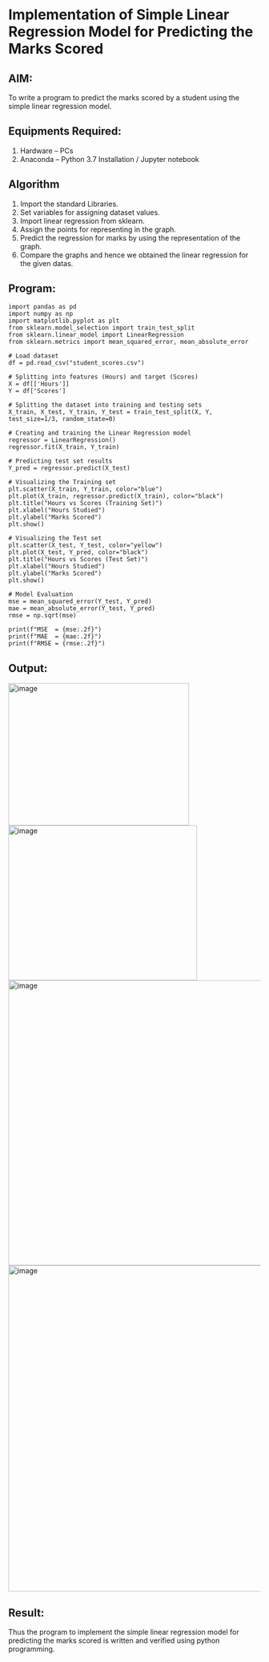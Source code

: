# Implementation of Simple Linear Regression Model for Predicting the Marks Scored

## AIM:
To write a program to predict the marks scored by a student using the simple linear regression model.

## Equipments Required:
1. Hardware – PCs
2. Anaconda – Python 3.7 Installation / Jupyter notebook

## Algorithm
1. Import the standard Libraries.
2. Set variables for assigning dataset values.
3. Import linear regression from sklearn.
4. Assign the points for representing in the graph.
5. Predict the regression for marks by using the representation of the graph.
6. Compare the graphs and hence we obtained the linear regression for the given datas.

## Program:
```
import pandas as pd
import numpy as np
import matplotlib.pyplot as plt
from sklearn.model_selection import train_test_split
from sklearn.linear_model import LinearRegression
from sklearn.metrics import mean_squared_error, mean_absolute_error

# Load dataset
df = pd.read_csv("student_scores.csv")

# Splitting into features (Hours) and target (Scores)
X = df[['Hours']]
Y = df['Scores']

# Splitting the dataset into training and testing sets
X_train, X_test, Y_train, Y_test = train_test_split(X, Y, test_size=1/3, random_state=0)

# Creating and training the Linear Regression model
regressor = LinearRegression()
regressor.fit(X_train, Y_train)

# Predicting test set results
Y_pred = regressor.predict(X_test)

# Visualizing the Training set
plt.scatter(X_train, Y_train, color="blue")
plt.plot(X_train, regressor.predict(X_train), color="black")
plt.title("Hours vs Scores (Training Set)")
plt.xlabel("Hours Studied")
plt.ylabel("Marks Scored")
plt.show()

# Visualizing the Test set
plt.scatter(X_test, Y_test, color="yellow")
plt.plot(X_test, Y_pred, color="black")
plt.title("Hours vs Scores (Test Set)")
plt.xlabel("Hours Studied")
plt.ylabel("Marks Scored")
plt.show()

# Model Evaluation
mse = mean_squared_error(Y_test, Y_pred)
mae = mean_absolute_error(Y_test, Y_pred)
rmse = np.sqrt(mse)

print(f"MSE  = {mse:.2f}")
print(f"MAE  = {mae:.2f}")
print(f"RMSE = {rmse:.2f}")

```

## Output:
<img width="361" height="284" alt="image" src="https://github.com/user-attachments/assets/2606bffa-48cf-431d-8b46-0b8afb80fb9e" />
<img width="377" height="309" alt="image" src="https://github.com/user-attachments/assets/63c6f82c-bb0d-4ed0-84a8-d32b594d285a" />
<img width="948" height="569" alt="image" src="https://github.com/user-attachments/assets/a2e5249f-fc1d-48aa-a068-50b8757052a6" />
<img width="930" height="651" alt="image" src="https://github.com/user-attachments/assets/6fec704f-e8e0-4d8b-a6b7-914244ac5ae1" />

## Result:
Thus the program to implement the simple linear regression model for predicting the marks scored is written and verified using python programming.
